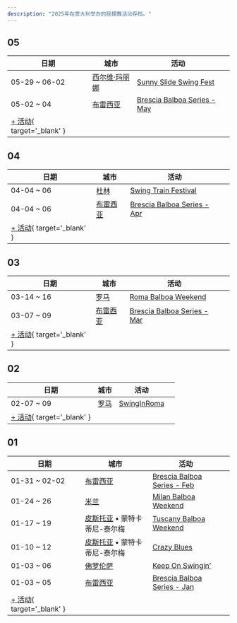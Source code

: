 ```yaml
---
description: "2025年在意大利举办的摇摆舞活动存档。"
---
```


## 05

| 日期 | 城市 | 活动 | |
| --- | --- | --- | --- |
| 05-29 ~ 06-02 | [西尔维·玛丽娜](by_city.md#silvi-marina) | [Sunny Slide Swing Fest](sunny-slide-swing-fest-2025.md) |  |
| 05-02 ~ 04 | [布雷西亚](by_city.md#brescia) | [Brescia Balboa Series - May](brescia-balboa-series-may-2025.md) |  |
| [+ 活动](https://github.com/swingdance/events/issues/new?assignees=&labels=add+event&projects=&template=02-add_entity.yml&title=%5B2025%2Fit_IT%5D%20%3CName%3E&region=it_IT&province=&city=&org_id=&date_starts=2025-05-&date_ends=2025-05-){ target='_blank' }

## 04

| 日期 | 城市 | 活动 | |
| --- | --- | --- | --- |
| 04-04 ~ 06 | [杜林](by_city.md#turin) | [Swing Train Festival](swing-train-festival-2025.md) |  |
| 04-04 ~ 06 | [布雷西亚](by_city.md#brescia) | [Brescia Balboa Series - Apr](brescia-balboa-series-apr-2025.md) |  |
| [+ 活动](https://github.com/swingdance/events/issues/new?assignees=&labels=add+event&projects=&template=02-add_entity.yml&title=%5B2025%2Fit_IT%5D%20%3CName%3E&region=it_IT&province=&city=&org_id=&date_starts=2025-04-&date_ends=2025-04-){ target='_blank' }

## 03

| 日期 | 城市 | 活动 | |
| --- | --- | --- | --- |
| 03-14 ~ 16 | [罗马](by_city.md#rome) | [Roma Balboa Weekend](roma-balboa-weekend-2025.md) |  |
| 03-07 ~ 09 | [布雷西亚](by_city.md#brescia) | [Brescia Balboa Series - Mar](brescia-balboa-series-mar-2025.md) |  |
| [+ 活动](https://github.com/swingdance/events/issues/new?assignees=&labels=add+event&projects=&template=02-add_entity.yml&title=%5B2025%2Fit_IT%5D%20%3CName%3E&region=it_IT&province=&city=&org_id=&date_starts=2025-03-&date_ends=2025-03-){ target='_blank' }

## 02

| 日期 | 城市 | 活动 | |
| --- | --- | --- | --- |
| 02-07 ~ 09 | [罗马](by_city.md#rome) | [SwingInRoma](swing-in-roma-2025.md) |  |
| [+ 活动](https://github.com/swingdance/events/issues/new?assignees=&labels=add+event&projects=&template=02-add_entity.yml&title=%5B2025%2Fit_IT%5D%20%3CName%3E&region=it_IT&province=&city=&org_id=&date_starts=2025-02-&date_ends=2025-02-){ target='_blank' }

## 01

| 日期 | 城市 | 活动 | |
| --- | --- | --- | --- |
| 01-31 ~ 02-02 | [布雷西亚](by_city.md#brescia) | [Brescia Balboa Series - Feb](brescia-balboa-series-feb-2025.md) |  |
| 01-24 ~ 26 | [米兰](by_city.md#milan) | [Milan Balboa Weekend](milan-balboa-weekend-2025.md) |  |
| 01-17 ~ 19 | [皮斯托亚](by_city.md#pistoia) • 蒙特卡蒂尼-泰尔梅 | [Tuscany Balboa Weekend](tuscany-balboa-weekend-2025.md) |  |
| 01-10 ~ 12 | [皮斯托亚](by_city.md#pistoia) • 蒙特卡蒂尼-泰尔梅 | [Crazy Blues](crazy-blues-2025.md) |  |
| 01-03 ~ 06 | [佛罗伦萨](by_city.md#florence) | [Keep On Swingin’](keep-on-swingin-2025.md) |  |
| 01-03 ~ 05 | [布雷西亚](by_city.md#brescia) | [Brescia Balboa Series - Jan](brescia-balboa-series-jan-2025.md) |  |
| [+ 活动](https://github.com/swingdance/events/issues/new?assignees=&labels=add+event&projects=&template=02-add_entity.yml&title=%5B2025%2Fit_IT%5D%20%3CName%3E&region=it_IT&province=&city=&org_id=&date_starts=2025-01-&date_ends=2025-01-){ target='_blank' }
